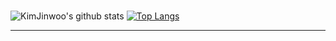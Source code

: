 <div aligan="center">
  
#
![KimJinwoo's github stats](https://github-readme-stats.vercel.app/api?username=rlawlsdn1130&show_icons=true&theme=tokyonight)
[![Top Langs](https://github-readme-stats.vercel.app/api/top-langs/?username=rlawlsdn1130&theme=tokyonight)](https://github.com/rlawlsdn1130)

<hr>
  
</div>

